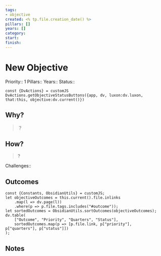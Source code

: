 ```yaml
---
tags:
- objective
created: <% tp.file.creation_date() %>
pillars: []
years: []
category: 
start: 
finish: 
---
```


# New Objective
Priority:: 1
Pillars:: 
Years:: 
Status:: 
```dataviewjs
const {DvActions} = customJS
DvActions.getObjectiveStatusButtons({app, dv, luxon:dv.luxon, that:this, objective:dv.current()})
```

## Why?
> ？

## How?
> ?

Challenges:: 

## Outcomes
```dataviewjs
const {Constants, ObsidianUtils} = customJS;
let objectiveOutcomes = this.current().file.inlinks
    .map(l => dv.page(l))
    .where(p => p.file.tags.includes("#outcome"));
let sortedOutcomes = ObsidianUtils.sortOutcomes(objectiveOutcomes);
dv.table(
    ["Outcome", "Priority", "Quarters", "Status"],
    sortedOutcomes.map(p => [p.file.link, p["priority"], p["quarters"], p["status"]])
);
```

## Notes
